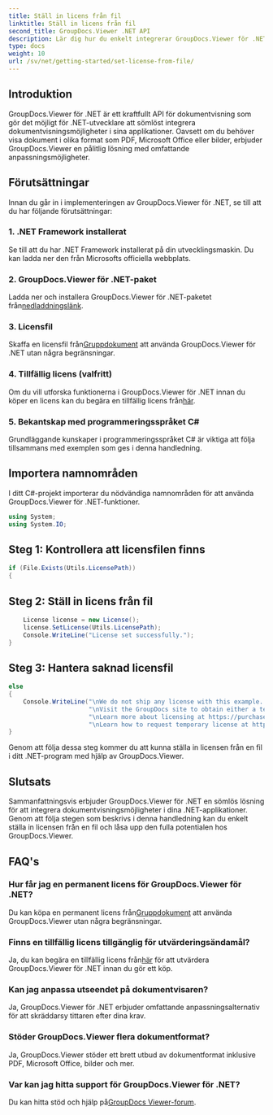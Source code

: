 ```yaml
---
title: Ställ in licens från fil
linktitle: Ställ in licens från fil
second_title: GroupDocs.Viewer .NET API
description: Lär dig hur du enkelt integrerar GroupDocs.Viewer för .NET i dina applikationer. Ställ in licens, visa dokument och anpassa tittarens utseende.
type: docs
weight: 10
url: /sv/net/getting-started/set-license-from-file/
---
```

## Introduktion
GroupDocs.Viewer för .NET är ett kraftfullt API för dokumentvisning som gör det möjligt för .NET-utvecklare att sömlöst integrera dokumentvisningsmöjligheter i sina applikationer. Oavsett om du behöver visa dokument i olika format som PDF, Microsoft Office eller bilder, erbjuder GroupDocs.Viewer en pålitlig lösning med omfattande anpassningsmöjligheter.
## Förutsättningar
Innan du går in i implementeringen av GroupDocs.Viewer för .NET, se till att du har följande förutsättningar:
### 1. .NET Framework installerat
Se till att du har .NET Framework installerat på din utvecklingsmaskin. Du kan ladda ner den från Microsofts officiella webbplats.
### 2. GroupDocs.Viewer för .NET-paket
 Ladda ner och installera GroupDocs.Viewer för .NET-paketet från[nedladdningslänk](https://releases.groupdocs.com/viewer/net/).
### 3. Licensfil
 Skaffa en licensfil från[Gruppdokument](https://purchase.groupdocs.com/buy) att använda GroupDocs.Viewer för .NET utan några begränsningar.
### 4. Tillfällig licens (valfritt)
 Om du vill utforska funktionerna i GroupDocs.Viewer för .NET innan du köper en licens kan du begära en tillfällig licens från[här](https://purchase.groupdocs.com/temporary-license/).
### 5. Bekantskap med programmeringsspråket C#
Grundläggande kunskaper i programmeringsspråket C# är viktiga att följa tillsammans med exemplen som ges i denna handledning.

## Importera namnområden
I ditt C#-projekt importerar du nödvändiga namnområden för att använda GroupDocs.Viewer för .NET-funktioner.

```csharp
using System;
using System.IO;
```

## Steg 1: Kontrollera att licensfilen finns
```csharp
if (File.Exists(Utils.LicensePath))
{
```
## Steg 2: Ställ in licens från fil
```csharp
    License license = new License();
    license.SetLicense(Utils.LicensePath);
    Console.WriteLine("License set successfully.");
}
```
## Steg 3: Hantera saknad licensfil
```csharp
else
{
    Console.WriteLine("\nWe do not ship any license with this example. " +
                      "\nVisit the GroupDocs site to obtain either a temporary or permanent license. " +
                      "\nLearn more about licensing at https://purchase.groupdocs.com/faqs/licensing. " +
                      "\nLearn how to request temporary license at https://purchase.groupdocs.com/temporary-license.");
}
```
Genom att följa dessa steg kommer du att kunna ställa in licensen från en fil i ditt .NET-program med hjälp av GroupDocs.Viewer.

## Slutsats
Sammanfattningsvis erbjuder GroupDocs.Viewer för .NET en sömlös lösning för att integrera dokumentvisningsmöjligheter i dina .NET-applikationer. Genom att följa stegen som beskrivs i denna handledning kan du enkelt ställa in licensen från en fil och låsa upp den fulla potentialen hos GroupDocs.Viewer.
## FAQ's
### Hur får jag en permanent licens för GroupDocs.Viewer för .NET?
 Du kan köpa en permanent licens från[Gruppdokument](https://purchase.groupdocs.com/buy) att använda GroupDocs.Viewer utan några begränsningar.
### Finns en tillfällig licens tillgänglig för utvärderingsändamål?
 Ja, du kan begära en tillfällig licens från[här](https://purchase.groupdocs.com/temporary-license/) för att utvärdera GroupDocs.Viewer för .NET innan du gör ett köp.
### Kan jag anpassa utseendet på dokumentvisaren?
Ja, GroupDocs.Viewer för .NET erbjuder omfattande anpassningsalternativ för att skräddarsy tittaren efter dina krav.
### Stöder GroupDocs.Viewer flera dokumentformat?
Ja, GroupDocs.Viewer stöder ett brett utbud av dokumentformat inklusive PDF, Microsoft Office, bilder och mer.
### Var kan jag hitta support för GroupDocs.Viewer för .NET?
 Du kan hitta stöd och hjälp på[GroupDocs Viewer-forum](https://forum.groupdocs.com/c/viewer/9).